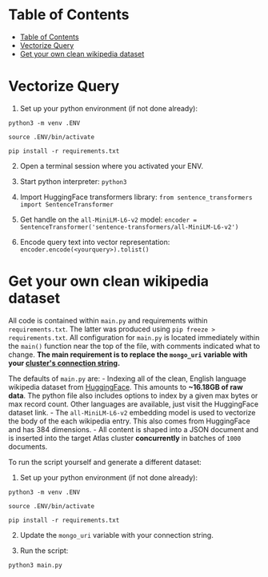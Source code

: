 # Table of Contents

- [Table of Contents](#table-of-contents)
- [Vectorize Query](#vectorize-query)
- [Get your own clean wikipedia dataset](#get-your-own-clean-wikipedia-dataset)

# Vectorize Query

1. Set up your python environment (if not done already):

```
python3 -m venv .ENV
```

```
source .ENV/bin/activate
```

```
pip install -r requirements.txt
```

2. Open a terminal session where you activated your ENV. 

3. Start python interpreter: ```python3```

4. Import HuggingFace transformers library: ```from sentence_transformers import SentenceTransformer```

5. Get handle on the ```all-MiniLM-L6-v2``` model: ```encoder = SentenceTransformer('sentence-transformers/all-MiniLM-L6-v2')```

6. Encode query text into vector representation: ```encoder.encode(<yourquery>).tolist()```

# Get your own clean wikipedia dataset

All code is contained within `main.py` and requirements within `requirements.txt`. The latter was produced using `pip freeze > requirements.txt`. All configuration for `main.py` is located immediately within the `main()` function near the top of the file, with comments indicated what to change. **The main requirement is to replace the `mongo_uri` variable with your [cluster's connection string](https://www.mongodb.com/docs/guides/atlas/connection-string/).**

The defaults of `main.py` are:
    - Indexing all of the clean, English language wikipedia dataset from [HuggingFace](https://huggingface.co/datasets/wikipedia). This amounts to **~16.18GB of raw data**. The python file also includes options to index by a given max bytes or max record count. Other languages are available, just visit the HuggingFace dataset link.
    - The `all-MiniLM-L6-v2` embedding model is used to vectorize the body of the each wikipedia entry. This also comes from HuggingFace and has 384 dimensions. 
    - All content is shaped into a JSON document and is inserted into the target Atlas cluster **concurrently** in batches of `1000` documents.

To run the script yourself and generate a different dataset: 

1. Set up your python environment (if not done already):

```
python3 -m venv .ENV
```

```
source .ENV/bin/activate
```

```
pip install -r requirements.txt
```

2. Update the `mongo_uri` variable with your connection string. 

3. Run the script:
```
python3 main.py
```